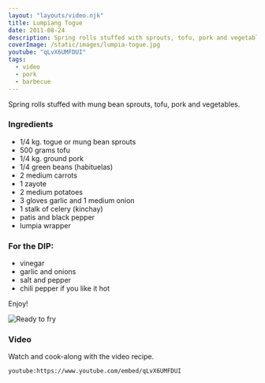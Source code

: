 ```yaml
---
layout: "layouts/video.njk"
title: Lumpiang Togue
date: 2011-08-24
description: Spring rolls stuffed with sprouts, tofu, pork and vegetables
coverImage: /static/images/lumpia-togue.jpg
youtube: "qLvX6UMFDUI"
tags:
  - video
  - pork
  - barbecue
---
```


Spring rolls stuffed with mung bean sprouts, tofu, pork and vegetables.

### Ingredients

- 1/4 kg. togue or mung bean sprouts
- 500 grams tofu
- 1/4 kg. ground pork
- 1/4 green beans (habituelas)
- 2 medium carrots
- 1 zayote
- 2 medium potatoes
- 3 gloves garlic and 1 medium onion
- 1 stalk of celery (kinchay)
- patis and black pepper
- lumpia wrapper

### For the DIP:

- vinegar
- garlic and onions
- salt and pepper
- chili pepper if you like it hot

Enjoy!

![Ready to fry](/images/lumpia-togue-fresh.jpg)

### Video

Watch and cook-along with the video recipe.

`youtube:https://www.youtube.com/embed/qLvX6UMFDUI`
